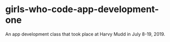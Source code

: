 # girls-who-code-app-development-one

An app development class that took place at Harvy Mudd in July 8-19, 2019.
